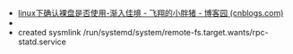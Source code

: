 - [linux下确认裸盘是否使用-渐入佳境 - 飞翔的小胖猪 - 博客园 (cnblogs.com)](https://www.cnblogs.com/Pigs-Will-Fly/p/14507968.html#:~:text=6.1.2%20%E6%AD%A5%E9%AA%A4%201%20%E6%9F%A5%E6%89%BE%E5%88%B0%E7%B3%BB%E7%BB%9F%E4%B8%AD%E6%9C%AA%E5%88%86%E5%8C%BA%E5%8F%8A%E6%A0%BC%E5%BC%8F%E5%8C%96%E7%9A%84%E7%A3%81%E7%9B%98%E3%80%82%20%E9%87%8D%E7%82%B9%E5%9C%A8%E4%BA%8E%E6%9C%AA%E6%A0%BC%E5%BC%8F%E5%8C%96%E7%9A%84%E7%A3%81%E7%9B%98%E3%80%82%202,%E4%BD%BF%E7%94%A8iostat%E5%91%BD%E4%BB%A4%203%20%E4%BD%BF%E7%94%A8fdisk%20%E5%91%BD%E4%BB%A4%E6%9F%A5%E7%9C%8B%E5%9D%97%E6%83%85%E5%86%B5%204%20%E6%9F%A5%E7%9C%8B%E4%BA%8C%E8%BF%9B%E5%88%B6%E6%96%87%E4%BB%B6)
-
- created sysmlink /run/systemd/system/remote-fs.target.wants/rpc-statd.service